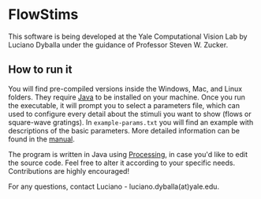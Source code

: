 # FlowStims

This software is being developed at the Yale Computational Vision Lab by Luciano Dyballa under the guidance of Professor Steven W. Zucker.


## How to run it

You will find pre-compiled versions inside the Windows, Mac, and Linux folders. They require [Java](https://www.java.com/en/download/) to be installed on your machine. Once you run the executable, it will prompt you to select a parameters file, which can used to configure every detail about the stimuli you want to show (flows or square-wave gratings). In `example-params.txt` you will find an example with descriptions of the basic parameters. More detailed information can be found in the [manual](doc/manual.md).

The program is written in Java using [Processing](https://processing.org), in case you'd like to edit the source code. Feel free to alter it according to your specific needs. Contributions are highly encouraged!

For any questions, contact Luciano - luciano.dyballa(at)yale.edu.


